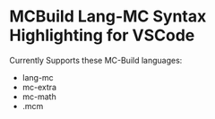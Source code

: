 # MCBuild Lang-MC Syntax Highlighting for VSCode

Currently Supports these MC-Build languages:

- lang-mc
- mc-extra
- mc-math
- .mcm
